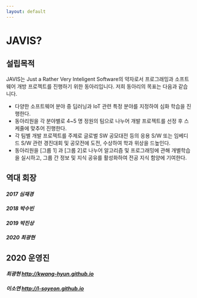 ```yaml
---
layout: default
---
```


# JAVIS?
## 설립목적
JAVIS는 Just a Rather Very Inteligent Software의 약자로서 프로그래밍과 소프트웨어 개방 프로젝트를 진행하기 위한 동아리입니다. 저희 동아리의 목표는 다음과 같습니다.
- 다양한 소프트웨어 분야 중 딥러닝과 IoT 관련 특정 분야를 지정하여 심화 학습을 진행한다.
- 동아리원을 각 분야별로 4~5 명 정원의 팀으로 나누어 개발 프로젝트를 선정 후 스케줄에 맞추어 진행한다.
- 각 팀별 개발 프로젝트를 주제로 글로벌 SW 공모대전 등의 응용 S/W 또는 임베디드 S/W 관련 경진대회 및 공모전에 도전, 수상하여 학과 위상을 드높인다.
- 동아리원을 [그룹 1] 과 [그룹 2]로 나누어 알고리즘 및 프로그래밍에 관해 개별학습을 실시하고, 그룹 간 정보 및 지식 공유를 활성화하여 전공 지식 함양에 기여한다.




## 역대 회장
#### _2017_ _심재경_
#### _2018_ _박수빈_
#### _2019_ _박진상_
#### _2020_ _최광현_

## 2020 운영진
#### _최광현_ _<http://kwang-hyun.github.io>_
#### _이소연_ _<http://l-soyeon.github.io>_


